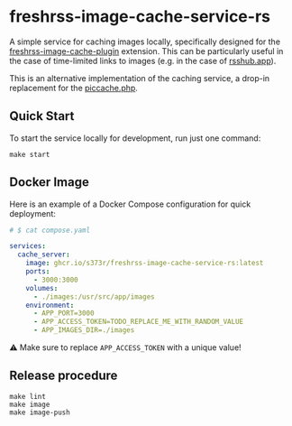 # freshrss-image-cache-service-rs

A simple service for caching images locally, specifically designed for
the [freshrss-image-cache-plugin](https://github.com/Victrid/freshrss-image-cache-plugin) extension. This can be
particularly useful in the case of time-limited links to images (e.g. in the case of [rsshub.app](https://rsshub.app/)).

This is an alternative implementation of the caching service, a drop-in replacement for
the [piccache.php](https://github.com/Victrid/freshrss-image-cache-plugin/blob/master/piccache.php.example).

## Quick Start

To start the service locally for development, run just one command:

```shell
make start
```

## Docker Image

Here is an example of a Docker Compose configuration for quick deployment:

```yaml
# $ cat compose.yaml

services:
  cache_server:
    image: ghcr.io/s373r/freshrss-image-cache-service-rs:latest
    ports:
      - 3000:3000
    volumes:
      - ./images:/usr/src/app/images
    environment:
      - APP_PORT=3000
      - APP_ACCESS_TOKEN=TODO_REPLACE_ME_WITH_RANDOM_VALUE
      - APP_IMAGES_DIR=./images
```

⚠️ Make sure to replace `APP_ACCESS_TOKEN` with a unique value!

## Release procedure

```shell
make lint
make image
make image-push
```
